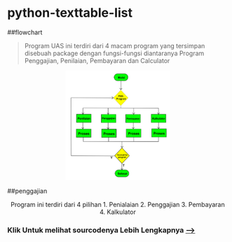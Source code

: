 # python-texttable-list
##flowchart
>Program UAS ini terdiri dari 4 macam program yang tersimpan disebuah package dengan fungsi-fungsi diantaranya Program Penggajian, Penilaian, Pembayaran dan Calculator

<p align="center">
  <img src="https://github.com/muhamadkhaerul/python-list/blob/master/flowchartuas.jpg"widht="450" height="250" />
</p>
##penggajian
<p align="center">
 Program ini terdiri dari 4 pilihan 
  1. Penialaian
  2. Penggajian
  3. Pembayaran
  4. Kalkulator
</p>

### Klik Untuk melihat sourcodenya Lebih Lengkapnya [--> ](https://github.com/muhamadkhaerul/python-list/blob/master/Program)
